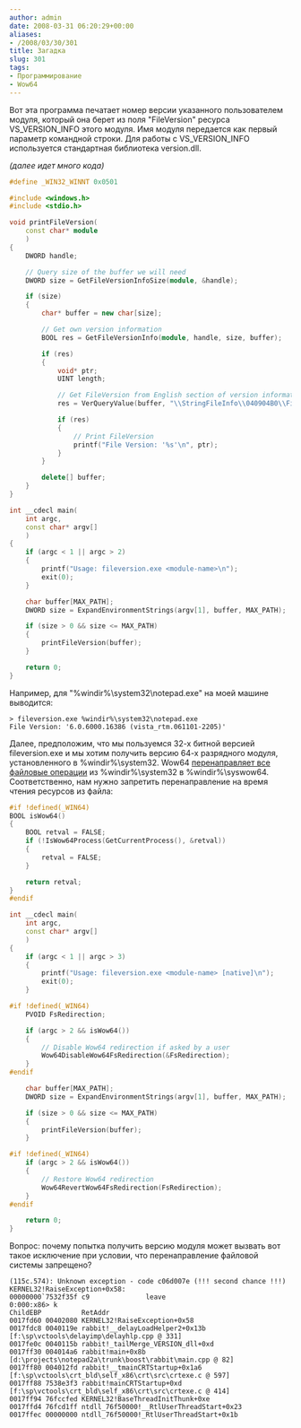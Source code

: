 ```yaml
---
author: admin
date: 2008-03-31 06:20:29+00:00
aliases:
- /2008/03/30/301
title: Загадка
slug: 301
tags:
- Программирование
- Wow64
---
```


Вот эта программа печатает номер версии указанного пользователем модуля, который она берет из поля "FileVersion" ресурса VS_VERSION_INFO этого модуля. Имя модуля передается как первый параметр командной строки. Для работы с VS_VERSION_INFO используется стандартная библиотека version.dll. 

_(далее идет много кода)_

<!--more-->

```cpp
#define _WIN32_WINNT 0x0501

#include <windows.h>
#include <stdio.h>

void printFileVersion(
    const char* module
    )
{
    DWORD handle;

    // Query size of the buffer we will need
    DWORD size = GetFileVersionInfoSize(module, &handle);

    if (size)
    {
        char* buffer = new char[size];

        // Get own version information
        BOOL res = GetFileVersionInfo(module, handle, size, buffer);

        if (res)
        {
            void* ptr;
            UINT length;

            // Get FileVersion from English section of version information
            res = VerQueryValue(buffer, "\\StringFileInfo\\040904B0\\FileVersion", &ptr, &length);

            if (res)
            {
                // Print FileVersion
                printf("File Version: '%s'\n", ptr);
            }
        }

        delete[] buffer;
    }
}

int __cdecl main(
    int argc,
    const char* argv[]
    )
{
    if (argc < 1 || argc > 2)
    {
        printf("Usage: fileversion.exe <module-name>\n");
        exit(0);
    }

    char buffer[MAX_PATH];
    DWORD size = ExpandEnvironmentStrings(argv[1], buffer, MAX_PATH);

    if (size > 0 && size <= MAX_PATH)
    {
        printFileVersion(buffer);
    }

    return 0;
}
```

Например, для "%windir%\system32\notepad.exe" на моей машине выводится:

```no-highlight
> fileversion.exe %windir%\system32\notepad.exe
File Version: '6.0.6000.16386 (vista_rtm.061101-2205)'
```

Далее, предположим, что мы пользуемся 32-х битной версией fileversion.exe и мы хотим получить версию 64-х разрядного модуля, установленного в %windir%\system32. Wow64 [перенаправляет все файловые операции](http://msdn2.microsoft.com/en-us/library/aa384187.aspx) из %windir%\system32 в %windir%\syswow64. Соответственно, нам нужно запретить перенаправление на время чтения ресурсов из файла:

```cpp
#if !defined(_WIN64)
BOOL isWow64()
{
    BOOL retval = FALSE;
    if (!IsWow64Process(GetCurrentProcess(), &retval))
    {
        retval = FALSE;
    }

    return retval;
}
#endif

int __cdecl main(
    int argc,
    const char* argv[]
    )
{
    if (argc < 1 || argc > 3)
    {
        printf("Usage: fileversion.exe <module-name> [native]\n");
        exit(0);
    }

#if !defined(_WIN64)
    PVOID FsRedirection;

    if (argc > 2 && isWow64())
    {
        // Disable Wow64 redirection if asked by a user
        Wow64DisableWow64FsRedirection(&FsRedirection);
    }
#endif

    char buffer[MAX_PATH];
    DWORD size = ExpandEnvironmentStrings(argv[1], buffer, MAX_PATH);

    if (size > 0 && size <= MAX_PATH)
    {
        printFileVersion(buffer);
    }

#if !defined(_WIN64)
    if (argc > 2 && isWow64())
    {
        // Restore Wow64 redirection
        Wow64RevertWow64FsRedirection(FsRedirection);
    }
#endif

    return 0;
}
```

Вопрос: почему попытка получить версию модуля может вызвать вот такое исключение при условии, что перенаправление файловой системы запрещено?

```no-highlight
(115c.574): Unknown exception - code c06d007e (!!! second chance !!!)
KERNEL32!RaiseException+0x58:
00000000`7532f35f c9              leave
0:000:x86> k
ChildEBP          RetAddr           
0017fd60 00402080 KERNEL32!RaiseException+0x58
0017fdc8 0040119e rabbit!__delayLoadHelper2+0x13b [f:\sp\vctools\delayimp\delayhlp.cpp @ 331]
0017fe0c 0040115b rabbit!_tailMerge_VERSION_dll+0xd
0017ff30 004014a6 rabbit!main+0x8b [d:\projects\notepad2a\trunk\boost\rabbit\main.cpp @ 82]
0017ff80 004012fd rabbit!__tmainCRTStartup+0x1a6 [f:\sp\vctools\crt_bld\self_x86\crt\src\crtexe.c @ 597]
0017ff88 7538e3f3 rabbit!mainCRTStartup+0xd [f:\sp\vctools\crt_bld\self_x86\crt\src\crtexe.c @ 414]
0017ff94 76fccfed KERNEL32!BaseThreadInitThunk+0xe
0017ffd4 76fcd1ff ntdll_76f50000!__RtlUserThreadStart+0x23
0017ffec 00000000 ntdll_76f50000!_RtlUserThreadStart+0x1b
```
